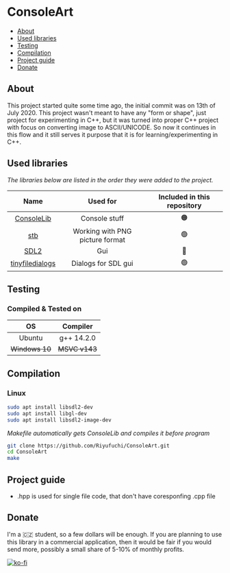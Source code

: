 # ConsoleArt

- [About](#about)
- [Used libraries](#used-libraries)
- [Testing](#testing)
- [Compilation](#compilation)
- [Project guide](#project-guide)
- [Donate](#donate)

## About

This project started quite some time ago, the initial commit was on 13th of July 2020. This project wasn't meant to have any "form or shape", just project for experimenting in C++, but it was turned into proper C++ project with focus on converting image to ASCII/UNICODE. So now it continues in this flow and it still serves it purpose that it is for learning/experimenting in C++.

## Used libraries

*The libraries below are listed in the order they were added to the project.*

| Name | Used for | Included in this repository |
| :------: | :----------: | :---: |
| [ConsoleLib](https://github.com/Riyufuchi/ConsoleLib) | Console stuff | 🟠 |
| [stb](https://github.com/nothings/stb) | Working with PNG picture format | 🟢 |
| [SDL2](https://www.libsdl.org/) | Gui | 🔴 |
| [tinyfiledialogs](http://tinyfiledialogs.sourceforge.net) | Dialogs for SDL gui | 🟢 |

## Testing

### Compiled & Tested on

| OS | Compiler |
| :------: | :----------: |
| Ubuntu | g++ 14.2.0 |
| <s>Windows 10</s> | <s>MSVC v143</s> |

## Compilation

  ### Linux

   ```bash
   sudo apt install libsdl2-dev
   sudo apt install libgl-dev
   sudo apt install libsdl2-image-dev
   
   ```
  
  *Makefile automatically gets ConsoleLib and compiles it before program*
  
   ```bash
   git clone https://github.com/Riyufuchi/ConsoleArt.git
   cd ConsoleArt
   make
   ```

## Project guide

- .hpp is used for single file code, that don't have coresponfing .cpp file

## Donate

I'm a 🇨🇿 student, so a few dollars will be enough. If you are planning to use this library in a commercial application, then it would be fair if you would send more, possibly a small share of 5-10% of monthly profits.

[![ko-fi](https://ko-fi.com/img/githubbutton_sm.svg)](https://ko-fi.com/P5P11WTFL)
